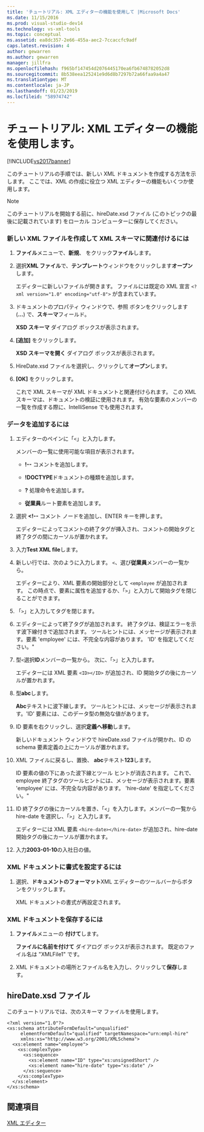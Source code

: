 ```yaml
---
title: 'チュートリアル: XML エディターの機能を使用して |Microsoft Docs'
ms.date: 11/15/2016
ms.prod: visual-studio-dev14
ms.technology: vs-xml-tools
ms.topic: conceptual
ms.assetid: ea8dc357-2e66-455a-aec2-7ccaccfc9adf
caps.latest.revision: 4
author: gewarren
ms.author: gewarren
manager: jillfra
ms.openlocfilehash: f965bf147454d2076445170ea6fb6748782052d8
ms.sourcegitcommit: 8b538eea125241e9d6d8b7297b72a66faa9a4a47
ms.translationtype: MT
ms.contentlocale: ja-JP
ms.lasthandoff: 01/23/2019
ms.locfileid: "58974742"
---
```

# <a name="walkthrough-using-xml-editor-features"></a>チュートリアル: XML エディターの機能を使用します。
[!INCLUDE[vs2017banner](../includes/vs2017banner.md)]

このチュートリアルの手順では、新しい XML ドキュメントを作成する方法を示します。 ここでは、XML の作成に役立つ XML エディターの機能もいくつか使用します。  
  
> [!NOTE]
>  このチュートリアルを開始する前に、hireDate.xsd ファイル (このトピックの最後に記載されています) をローカル コンピューターに保存してください。  
  
### <a name="to-create-a-new-xml-file-and-associate-it-with-an-xml-schema"></a>新しい XML ファイルを作成して XML スキーマに関連付けるには  
  
1.  **ファイル**メニューで、**新規**、 をクリック**ファイル**します。  
  
2.  選択**XML ファイル**で、**テンプレート**ウィンドウをクリックします**オープン**します。  
  
     エディターに新しいファイルが開きます。 ファイルには既定の XML 宣言 `<?xml version="1.0" encoding="utf-8">` が含まれています。  
  
3.  ドキュメントのプロパティ ウィンドウで、参照 ボタンをクリックします (**...**) で、**スキーマ**フィールド。  
  
     **XSD スキーマ** ダイアログ ボックスが表示されます。  
  
4.  **[追加]** をクリックします。  
  
     **XSD スキーマを開く** ダイアログ ボックスが表示されます。  
  
5.  HireDate.xsd ファイルを選択し、クリックして**オープン**します。  
  
6.  **[OK]** をクリックします。  
  
     これで XML スキーマが XML ドキュメントと関連付けられます。 この XML スキーマは、ドキュメントの検証に使用されます。 有効な要素のメンバーの一覧を作成する際に、IntelliSense でも使用されます。  
  
### <a name="to-add-data"></a>データを追加するには  
  
1.  エディターのペインに「`<`」と入力します。  
  
     メンバーの一覧に使用可能な項目が表示されます。  
  
    -   **!--** コメントを追加します。  
  
    -   **!DOCTYPE**ドキュメントの種類を追加します。  
  
    -   **?** 処理命令を追加します。  
  
    -   **従業員**ルート要素を追加します。  
  
2.  選択 **\<!--** コメント ノードを追加し、ENTER キーを押します。  
  
     エディターによってコメントの終了タグが挿入され、コメントの開始タグと終了タグの間にカーソルが置かれます。  
  
3.  入力**Test XML file**します。  
  
4.  新しい行では、次のように入力します。 `<`、選び**従業員**メンバーの一覧から。  
  
     エディターにより、XML 要素の開始部分として `<employee` が追加されます。 この時点で、要素に属性を追加するか、「`>`」と入力して開始タグを閉じることができます。  
  
5.  「`>`」と入力してタグを閉じます。  
  
6.  エディターによって終了タグが追加されます。 終了タグは、検証エラーを示す波下線付きで追加されます。 ツールヒントには、メッセージが表示されます。要素 'employee' には、不完全な内容があります。 'ID' を指定してください。"  
  
7.  型`<`選択**ID**メンバーの一覧から。 次に、「`>`」と入力します。  
  
     エディターには XML 要素 `<ID></ID>` が追加され、ID 開始タグの後にカーソルが置かれます。  
  
8.  型**abc**します。  
  
     **Abc**テキストに波下線します。 ツールヒントには、メッセージが表示されます。'ID' 要素には、このデータ型の無効な値があります。  
  
9. ID 要素を右クリックし、選択**定義へ移動**します。  
  
     新しいドキュメント ウィンドウで hireDate.xsd ファイルが開かれ、ID の schema 要素定義の上にカーソルが置かれます。  
  
10. XML ファイルに戻るし、置換、 **abc**テキスト**123**します。  
  
     ID 要素の値の下にあった波下線とツール ヒントが消去されます。 これで、employee 終了タグのツールヒントには、メッセージが表示されます。要素 'employee' には、不完全な内容があります。 'hire-date' を指定してください。"  
  
11. ID 終了タグの後にカーソルを置き、「`<`」を入力します。メンバーの一覧から hire-date を選択し、「`>`」と入力します。  
  
     エディターには XML 要素 `<hire-date></hire-date>` が追加され、hire-date 開始タグの後にカーソルが置かれます。  
  
12. 入力**2003-01-10**の入社日の値。  
  
### <a name="to-format-the-xml-document"></a>XML ドキュメントに書式を設定するには  
  
1.  選択、**ドキュメントのフォーマット**XML エディターのツールバーからボタンをクリックします。  
  
     XML ドキュメントの書式が再設定されます。  
  
### <a name="to-save-the-xml-document"></a>XML ドキュメントを保存するには  
  
1.  **ファイル**メニューの **付けて**します。  
  
     **ファイルに名前を付けて** ダイアログ ボックスが表示されます。 既定のファイル名は "XMLFile1" です。  
  
2.  XML ドキュメントの場所とファイル名を入力し、クリックして**保存**します。  
  
## <a name="hiredatexsd-file"></a>hireDate.xsd ファイル  
 このチュートリアルでは、次のスキーマ ファイルを使用します。  
  
```  
<?xml version="1.0"?>  
<xs:schema attributeFormDefault="unqualified"  
     elementFormDefault="qualified" targetNamespace="urn:empl-hire"  
     xmlns:xs="http://www.w3.org/2001/XMLSchema">  
  <xs:element name="employee">  
    <xs:complexType>  
      <xs:sequence>  
        <xs:element name="ID" type="xs:unsignedShort" />  
        <xs:element name="hire-date" type="xs:date" />  
      </xs:sequence>  
    </xs:complexType>  
  </xs:element>  
</xs:schema>  
```  
  
## <a name="see-also"></a>関連項目  
 [XML エディター](../xml-tools/xml-editor.md)
